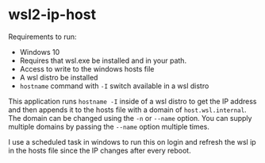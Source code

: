 # wsl2-ip-host

Requirements to run:

* Windows 10
* Requires that wsl.exe be installed and in your path.
* Access to write to the windows hosts file
* A wsl distro be installed
* `hostname` command with `-I` switch available in a wsl distro


This application runs `hostname -I` inside of a wsl distro to get the IP address and then appends it to the hosts file with a domain of `host.wsl.internal`.  The domain can be changed using the `-n` or `--name` option.  You can supply multiple domains by passing the `--name` option multiple times.

I use a scheduled task in windows to run this on login and refresh the wsl ip in the hosts file since the IP changes after every reboot.
